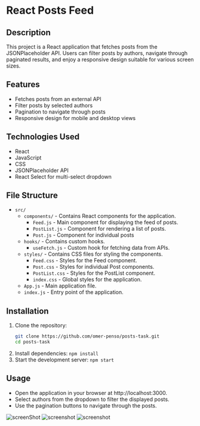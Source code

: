 # React Posts Feed

## Description
This project is a React application that fetches posts from the JSONPlaceholder API. Users can filter posts by authors, navigate through paginated results, and enjoy a responsive design suitable for various screen sizes.

## Features
- Fetches posts from an external API
- Filter posts by selected authors
- Pagination to navigate through posts
- Responsive design for mobile and desktop views

## Technologies Used
- React
- JavaScript
- CSS
- JSONPlaceholder API
- React Select for multi-select dropdown

## File Structure
- `src/`
  - `components/` - Contains React components for the application.
    - `Feed.js` - Main component for displaying the feed of posts.
    - `PostList.js` - Component for rendering a list of posts.
    - `Post.js` - Component for individual posts
  - `hooks/` - Contains custom hooks.
    - `useFetch.js` - Custom hook for fetching data from APIs.
  - `styles/` - Contains CSS files for styling the components.
    - `Feed.css` - Styles for the Feed component.
    - `Post.css` - Styles for individual Post components.
    - `PostList.css` - Styles for the PostList component.
    - `index.css` - Global styles for the application.
  - `App.js` - Main application file.
  - `index.js` - Entry point of the application.

## Installation
1. Clone the repository:
   ```bash
   git clone https://github.com/omer-penso/posts-task.git
   cd posts-task
2. Install dependencies:
  `npm install`
3. Start the development server:
   `npm start`

## Usage
- Open the application in your browser at http://localhost:3000.
- Select authors from the dropdown to filter the displayed posts.
- Use the pagination buttons to navigate through the posts.

![screenShot](Screenshot%202024-10-14%20230031.png)
![screenshot](Screenshot%202024-10-14%20230100.png)
![screenshot](Screenshot%202024-10-14%20230114.png)

